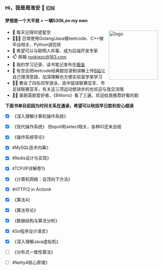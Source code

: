 ###  Hi，我是周淮安 🥳 🇨🇳
#### 梦想是一个大平层 + 一辆530li,on my own
<img src="https://github-readme-stats.vercel.app/api?username=ZzCoding530&show_icons=true" alt="logo" height="160" align="right" style="margin: 5px; margin-bottom: 20px;" /> 

- 🔭  每天记得仰望星空
- 👨🏻‍💻  日常使用Golang/Java做leetcode、C++做毕设相关、Python调包侠
- 🌱  希望可以与聪明人共事、成为后端开发专家
- 📫  邮箱 rookiezc@163.com
- 🐋  我的学习记录、读书笔记发布在[掘金](https://juejin.cn/user/2532928622173070)
- 🦈  有空会把leetcode经典题目录制讲解上传[B站](https://space.bilibili.com/15144943/channel/detail?cid=171969)让自己理清思路、加深理解也方便实验室学弟学习
- 🏊‍♀️  教会了四名同学游泳、高中篮球联赛亚军、市足球联赛亚军，有关这三项运动想进步的也欢迎与我交流哦
- 🙌🏼  美剧英剧爱好者，《Billions》看了三遍，欢迎给我推荐好看的剧

**下面书单目前因为时间关系在通读，希望可以秋招早日胜利安心细读**
- [x] 《深入理解计算机操作系统》
- [x] 《现代操作系统》   但epoll和select相关，各种IO还未总结
- [x] 《操作系统导论》
- [x] 《MySQL技术内幕》
- [x] 《Redis设计与实现》
- [x] 《TCP/IP详解卷1》
- [x] 《计算机网络：自顶向下方法》
- [x] 《HTTP/2 in Action》
- [x] 《算法4》
- [x] 《算法导论》
- [x] 《数据结构与算法分析》
- [x] 《Go程序设计语言》
- [x] 《深入理解Java虚拟机》
- [ ] 《分布式一致性算法》
- [ ] 《Netty4核心原理》





<!--
**ZzCoding530/ZzCoding530** is a ✨ _special_ ✨ repository because its `README.md` (this file) appears on your GitHub profile.

Here are some ideas to get you started:

- 🔭 I’m currently working on ...
- 🌱 I’m currently learning ...
- 👯 I’m looking to collaborate on ...
- 🤔 I’m looking for help with ...
- 💬 Ask me about ...
- 📫 How to reach me: ...
- 😄 Pronouns: ...
- ⚡ Fun fact: ...
-->
